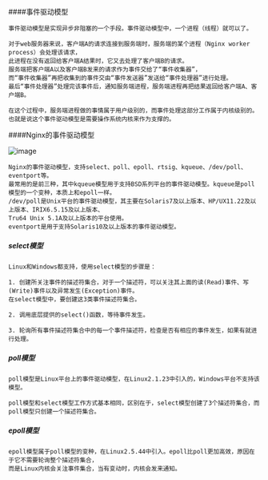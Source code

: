 ####事件驱动模型

    事件驱动模型是实现异步非阻塞的一个手段。事件驱动模型中，一个进程（线程）就可以了。
    
    对于web服务器来说，客户端A的请求连接到服务端时，服务端的某个进程（Nginx worker process）会处理该请求，
    此进程在没有返回给客户端A结果时，它又去处理了客户端B的请求。
    服务端把客户端A以及客户端B发来的请求作为事件交给了“事件收集器”，
    而“事件收集器”再把收集到的事件交由“事件发送器”发送给“事件处理器”进行处理。
    最后“事件处理器”处理完该事件后，通知服务端进程，服务端进程再把结果返回给客户端A、客户端B。
    
    在这个过程中，服务端进程做的事情属于用户级别的，而事件处理这部分工作属于内核级别的。
    也就是说这个事件驱动模型是需要操作系统内核来作为支撑的。
    
####Nginx的事件驱动模型

![image](https://coding.net/u/aminglinux/p/nginx/git/raw/master/4z/nginx_event.png)
    
    Nginx的事件驱动模型，支持select、poll、epoll、rtsig、kqueue、/dev/poll、eventport等。
    最常用的是前三种，其中kqueue模型用于支持BSD系列平台的事件驱动模型。kqueue是poll模型的一个变种，本质上和epoll一样。
    /dev/poll是Unix平台的事件驱动模型，其主要在Solaris7及以上版本、HP/UX11.22及以上版本、IRIX6.5.15及以上版本、
    Tru64 Unix 5.1A及以上版本的平台使用。
    eventport是用于支持Solaris10及以上版本的事件驱动模型。
    

#####   select模型

    Linux和Windows都支持，使用select模型的步骤是：
    
    1. 创建所关注事件的描述符集合，对于一个描述符，可以关注其上面的读(Read)事件、写(Write)事件以及异常发生(Exception)事件。
    在select模型中，要创建这3类事件描述符集合。
    
    2. 调用底层提供的select()函数，等待事件发生。
    
    3. 轮询所有事件描述符集合中的每一个事件描述符，检查是否有相应的事件发生，如果有就进行处理。

#####   poll模型

    poll模型是Linux平台上的事件驱动模型，在Linux2.1.23中引入的，Windows平台不支持该模型。
    
    poll模型和select模型工作方式基本相同，区别在于，select模型创建了3个描述符集合，而poll模型只创建一个描述符集合。
    
#####   epoll模型

    epoll模型属于poll模型的变种，在Linux2.5.44中引入。epoll比poll更加高效，原因在于它不需要轮询整个描述符集合，
    而是Linux内核会关注事件集合，当有变动时，内核会发来通知。
